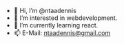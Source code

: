- 👋 Hi, I’m @ntaadennis
- 👀 I’m interested in webdevelopment.
- 🌱 I’m currently learning react.
- 📫 E-Mail: ntaadennis@gmail.com

<!---
ntaadennis/ntaadennis is a ✨ special ✨ repository because its `README.md` (this file) appears on your GitHub profile.
You can click the Preview link to take a look at your changes.
--->
